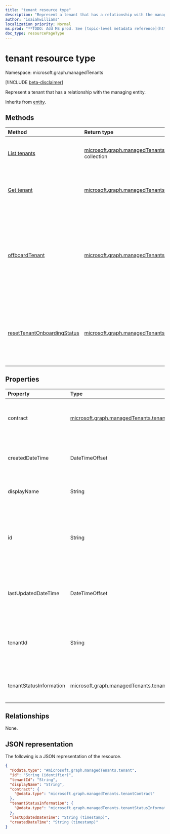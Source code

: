 ```yaml
---
title: "tenant resource type"
description: "Represent a tenant that has a relationship with the managing entity."
author: "isaiahwilliams"
localization_priority: Normal
ms.prod: "**TODO: Add MS prod. See [topic-level metadata reference](https://msgo.azurewebsites.net/add/document/guidelines/metadata.html#topic-level-metadata)**"
doc_type: resourcePageType
---
```


# tenant resource type

Namespace: microsoft.graph.managedTenants

[!INCLUDE [beta-disclaimer](../../includes/beta-disclaimer.md)]

Represent a tenant that has a relationship with the managing entity.

Inherits from [entity](../resources/managedtenants-entity.md).

## Methods

|Method|Return type|Description|
|:---|:---|:---|
|[List tenants](../api/managedtenants-tenant-list.md)|[microsoft.graph.managedTenants.tenant](../resources/managedtenants-tenant.md) collection|Get a list of the [tenant](../resources/managedtenants-tenant.md) objects and their properties.|
|[Get tenant](../api/managedtenants-tenant-get.md)|[microsoft.graph.managedTenants.tenant](../resources/managedtenants-tenant.md)|Read the properties and relationships of a [tenant](../resources/managedtenants-tenant.md) object.|
|[offboardTenant](../api/managedtenants-tenant-offboardtenant.md)|[microsoft.graph.managedTenants.tenant](../resources/managedtenants-tenant.md)|Off boards a managed tenant from the management platform. The platform will not add the managed tenant back after this operation has been performed.|
|[resetTenantOnboardingStatus](../api/managedtenants-tenant-resettenantonboardingstatus.md)|[microsoft.graph.managedTenants.tenant](../resources/managedtenants-tenant.md)|Resets the onboarding status for a managed tenant, so the platform will attempt to enroll the tenant for management.|

## Properties

|Property|Type|Description|
|:---|:---|:---|
|contract|[microsoft.graph.managedTenants.tenantContract](../resources/managedtenants-tenantcontract.md)|The tenant contract that exists with the managed tenant.|
|createdDateTime|DateTimeOffset|The date and time when the managed tenant was created.|
|displayName|String|The display name of the managed tenant.|
|id|String|The Azure Active Directory tenant identifier of the managed tenant. Inherited from [entity](../resources/managedtenants-entity.md).|
|lastUpdatedDateTime|DateTimeOffset|The date and time the managed tenant was last updated.|
|tenantId|String|The Azure Active Directory tenant identifier of the managed tenant.|
|tenantStatusInformation|[microsoft.graph.managedTenants.tenantStatusInformation](../resources/managedtenants-tenantstatusinformation.md)|The status information of the managed tenant.|

## Relationships

None.

## JSON representation

The following is a JSON representation of the resource.
<!-- {
  "blockType": "resource",
  "keyProperty": "id",
  "@odata.type": "microsoft.graph.managedTenants.tenant",
  "baseType": "microsoft.graph.entity",
  "openType": false
}
-->
``` json
{
  "@odata.type": "#microsoft.graph.managedTenants.tenant",
  "id": "String (identifier)",
  "tenantId": "String",
  "displayName": "String",
  "contract": {
    "@odata.type": "microsoft.graph.managedTenants.tenantContract"
  },
  "tenantStatusInformation": {
    "@odata.type": "microsoft.graph.managedTenants.tenantStatusInformation"
  },
  "lastUpdatedDateTime": "String (timestamp)",
  "createdDateTime": "String (timestamp)"
}
```
